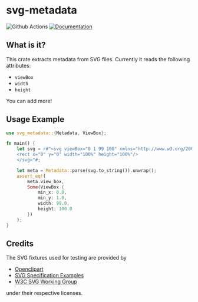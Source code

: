 # svg-metadata

![Github Actions](https://action-badges.now.sh/mre/svg-metadata?action=test)
[![Documentation](https://docs.rs/svg_metadata/badge.svg)](https://docs.rs/svg_metadata/)

## What is it?

This crate extracts metadata from SVG files.
Currently it reads the following attributes:

* `viewBox`
* `width`
* `height`

You can add more!

## Usage Example

```rust
use svg_metadata::{Metadata, ViewBox};

fn main() {
    let svg = r#"<svg viewBox="0 1 99 100" xmlns="http://www.w3.org/2000/svg">
    <rect x="0" y="0" width="100%" height="100%"/>
    </svg>"#;

    let meta = Metadata::parse(svg.to_string()).unwrap();
    assert_eq!(
        meta.view_box,
        Some(ViewBox {
            min_x: 0.0,
            min_y: 1.0,
            width: 99.0,
            height: 100.0
        })
    );
}
```

## Credits

The SVG fixtures used for testing are provided by

* [Openclipart](https://en.wikipedia.org/wiki/Openclipart)
* [SVG Specification Examples](https://www.w3.org/TR/SVG2/)
* [W3C SVG Working Group](https://www.w3.org/Graphics/SVG/)

under their respective licenses.
